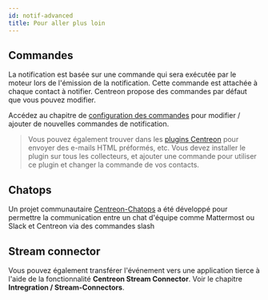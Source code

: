 ```yaml
---
id: notif-advanced
title: Pour aller plus loin
---
```


## Commandes

La notification est basée sur une commande qui sera exécutée par le moteur lors de l'émission de la notification.
Cette commande est attachée à chaque contact à notifier. Centreon propose des commandes par défaut que vous pouvez
modifier.

Accédez au chapitre de [configuration des commandes](../monitoring/basic-objects/commands#definition) pour modifier / ajouter de
nouvelles commandes de notification.

> Vous pouvez également trouver dans les [plugins Centreon](https://github.com/centreon/centreon-plugins/tree/master/notification)
> pour envoyer des e-mails HTML préformés, etc. Vous devez installer le plugin sur tous les collecteurs, et ajouter une
> commande pour utiliser ce plugin et changer la commande de vos contacts.

## Chatops

Un projet communautaire [Centreon-Chatops](https://github.com/centreon/centreon-chatops) a été développé pour permettre
la communication entre un chat d'équipe comme Mattermost ou Slack et Centreon via des commandes slash

## Stream connector

Vous pouvez également transférer l'événement vers une application tierce à l'aide de la fonctionnalité **Centreon Stream
Connector**. Voir le chapitre **Intregration / Stream-Connectors**.
